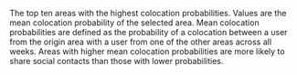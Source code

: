 The top ten areas with the highest colocation probabilities. Values are the mean colocation probability of the selected area. Mean colocation probabilities are defined as the probability of a colocation between a user from the origin area with a user from one of the other areas across all weeks. Areas with higher mean colocation probabilities are more likely to share social contacts than those with lower probabilities. 